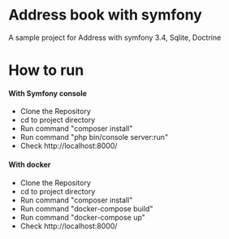 Address book with symfony
=======

A sample project for Address with symfony 3.4, Sqlite, Doctrine

# How to run


#### With Symfony console 

* Clone the Repository 
* cd to project directory
* Run command "composer install"
* Run command "php bin/console server:run"
* Check http://localhost:8000/

#### With docker

* Clone the Repository 
* cd to project directory
* Run command "composer install"
* Run command "docker-compose build"
* Run command "docker-compose up"
* Check http://localhost:8000/